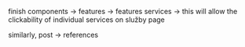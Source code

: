 <!-- @format -->

finish components -> features -> features services -> this will allow the
clickability of individual services on služby page

similarly, post -> references
